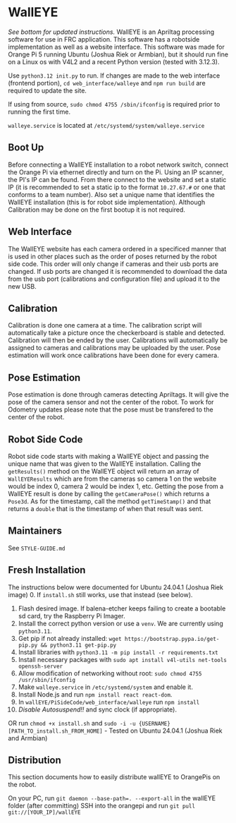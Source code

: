 # WallEYE
  _See bottom for updated instructions._
  WallEYE is an Apriltag processing software for use in FRC application. This software has a robotside implementation as well as a website interface. This software was made for Orange Pi 5 running Ubuntu (Joshua Riek or Armbian), but it should run fine on a Linux os with V4L2 and a recent Python version (tested with 3.12.3).

  Use `python3.12 init.py` to run. If changes are made to the web interface (frontend portion), `cd web_interface/walleye` and `npm run build` are required to update the site.  

  If using from source, `sudo chmod 4755 /sbin/ifconfig` is required prior to running the first time.

  `walleye.service` is located at `/etc/systemd/system/walleye.service`
  
## Boot Up
  Before connecting a WallEYE installation to a robot network switch, connect the Orange Pi via ethernet directly and turn on the Pi. Using an IP scanner, the PI's IP can be found. From there connect to the website and set a static IP (it is recommended to set a static ip to the format `10.27.67.#` or one that conforms to a team number). Also set a unique name that identifies the WallEYE installation (this is for robot side implementation). Although Calibration may be done on the first bootup it is not required. 
  
## Web Interface
  The WallEYE website has each camera ordered in a specificed manner that is used in other places such as the order of poses returned by the robot side code. This order will only change if cameras and their usb ports are changed. If usb ports are changed it is recommended to download the data from the usb port (calibrations and configuration file) and upload it to the new USB. 
  
## Calibration
  Calibration is done one camera at a time. The calibration script will automatically take a picture once the checkerboard is stable and detected. Calibration will then be ended by the user. Calibrations will automatically be assigned to cameras and calibrations may be uploaded by the user. Pose estimation will work once calibrations have been done for every camera.
  
## Pose Estimation
  Pose estimation is done through cameras detecting Apriltags. It will give the pose of the camera sensor and not the center of the robot. To work for Odometry updates please note that the pose must be transfered to the center of the robot. 
  
## Robot Side Code
  Robot side code starts with making a WallEYE object and passing the unique name that was given to the WallEYE installation. Calling the `getResults()` method on the WallEYE object will return an array of `WallEYEResults` which are from the cameras so camera 1 on the website would be index 0, camera 2 would be index 1, etc. Getting the pose from a WallEYE result is done by calling the `getCameraPose()` which returns a `Pose3d`. As for the timestamp, call the method `getTimeStamp()` and that returns a `double` that is the timestamp of when that result was sent.

## Maintainers
See `STYLE-GUIDE.md`

## Fresh Installation

The instructions below were documented for Ubuntu 24.04.1 (Joshua Riek image)
0. If `install.sh` still works, use that instead (see below).
1. Flash desired image. If balena-etcher keeps failing to create a bootable sd card, try the Raspberry Pi Imager.
2. Install the correct python version or use a `venv`. We are currently using `python3.11`.
3. Get pip if not already installed: `wget https://bootstrap.pypa.io/get-pip.py && python3.11 get-pip.py`
4. Install libraries with `python3.11 -m pip install -r requirements.txt` 
5. Install necessary packages with `sudo apt install v4l-utils net-tools openssh-server`
6. Allow modification of networking without root: `sudo chmod 4755 /usr/sbin/ifconfig`
7. Make `walleye.service` in `/etc/systemd/system` and enable it.
8. Install Node.js and run `npm install react react-dom`. 
9. In `wallEYE/PiSideCode/web_interface/walleye` run `npm install`
10. *Disable Autosuspend!!* and sync clock (if appropriate). 

OR run `chmod +x install.sh` and `sudo -i -u {USERNAME} [PATH_TO_install.sh_FROM_HOME]` - Tested on Ubuntu 24.04.1 (Joshua Riek and Armbian)

## Distribution

This section documents how to easily distribute wallEYE to OrangePis on the robot.

On your PC, run `git daemon --base-path=. --export-all` in the wallEYE folder (after committing)
SSH into the orangepi and run `git pull git://[YOUR_IP]/wallEYE`